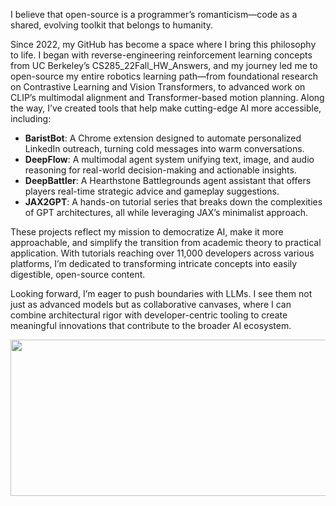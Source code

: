 I believe that open-source is a programmer’s romanticism—code as a shared, evolving toolkit that belongs to humanity.

Since 2022, my GitHub has become a space where I bring this philosophy to life. I began with reverse-engineering reinforcement learning concepts from UC Berkeley’s CS285_22Fall_HW_Answers, and my journey led me to open-source my entire robotics learning path—from foundational research on Contrastive Learning and Vision Transformers, to advanced work on CLIP’s multimodal alignment and Transformer-based motion planning. Along the way, I’ve created tools that help make cutting-edge AI more accessible, including:

- **BaristBot**: A Chrome extension designed to automate personalized LinkedIn outreach, turning cold messages into warm conversations.
- **DeepFlow**: A multimodal agent system unifying text, image, and audio reasoning for real-world decision-making and actionable insights.
- **DeepBattler**: A Hearthstone Battlegrounds agent assistant that offers players real-time strategic advice and gameplay suggestions.
- **JAX2GPT**: A hands-on tutorial series that breaks down the complexities of GPT architectures, all while leveraging JAX’s minimalist approach.

These projects reflect my mission to democratize AI, make it more approachable, and simplify the transition from academic theory to practical application. With tutorials reaching over 11,000 developers across various platforms, I’m dedicated to transforming intricate concepts into easily digestible, open-source content.

Looking forward, I’m eager to push boundaries with LLMs. I see them not just as advanced models but as collaborative canvases, where I can combine architectural rigor with developer-centric tooling to create meaningful innovations that contribute to the broader AI ecosystem.

<img src="https://github-readme-stats.vercel.app/api?username=william-Dic&show_icons=true&bg_color=00000000" width="1000" height="250" />
